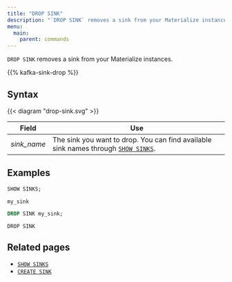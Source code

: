 ```yaml
---
title: "DROP SINK"
description: "`DROP SINK` removes a sink from your Materialize instances."
menu:
  main:
    parent: commands
---
```


`DROP SINK` removes a sink from your Materialize instances.

{{% kafka-sink-drop  %}}

## Syntax

{{< diagram "drop-sink.svg" >}}

Field | Use
------|-----
_sink&lowbar;name_ | The sink you want to drop. You can find available sink names through [`SHOW SINKS`](../show-sinks).

## Examples

```sql
SHOW SINKS;
```
```nofmt
my_sink
```
```sql
DROP SINK my_sink;
```
```nofmt
DROP SINK
```

## Related pages

- [`SHOW SINKS`](../show-sinks)
- [`CREATE SINK`](../create-sink)
